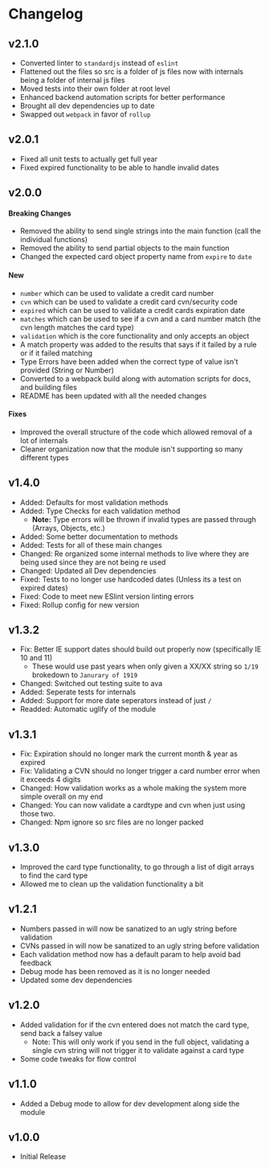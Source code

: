 # Changelog

## v2.1.0

- Converted linter to `standardjs` instead of `eslint`
- Flattened out the files so src is a folder of js files now with internals being a folder of internal js files
- Moved tests into their own folder at root level
- Enhanced backend automation scripts for better performance
- Brought all dev dependencies up to date
- Swapped out `webpack` in favor of `rollup`

## v2.0.1

- Fixed all unit tests to actually get full year
- Fixed expired functionality to be able to handle invalid dates

## v2.0.0

#### Breaking Changes

- Removed the ability to send single strings into the main function (call the individual functions)
- Removed the ability to send partial objects to the main function
- Changed the expected card object property name from `expire` to `date`

#### New

- `number` which can be used to validate a credit card number
- `cvn` which can be used to validate a credit card cvn/security code
- `expired` which can be used to validate a credit cards expiration date
- `matches` which can be used to see if a cvn and a card number match (the cvn length matches the card type)
- `validation` which is the core functionality and only accepts an object
- A match property was added to the results that says if it failed by a rule or if it failed matching
- Type Errors have been added when the correct type of value isn't provided (String or Number)
- Converted to a webpack build along with automation scripts for docs, and building files
- README has been updated with all the needed changes

#### Fixes

- Improved the overall structure of the code which allowed removal of a lot of internals
- Cleaner organization now that the module isn't supporting so many different types

## v1.4.0

- Added: Defaults for most validation methods
- Added: Type Checks for each validation method
   - **Note:** Type errors will be thrown if invalid types are passed through (Arrays, Objects, etc.)
- Added: Some better documentation to methods
- Added: Tests for all of these main changes
- Changed: Re organized some internal methods to live where they are being used since they are not being re used
- Changed: Updated all Dev dependencies
- Fixed: Tests to no longer use hardcoded dates (Unless its a test on expired dates)
- Fixed: Code to meet new ESlint version linting errors
- Fixed: Rollup config for new version


## v1.3.2

- Fix: Better IE support dates should build out properly now (specifically IE 10 and 11)
   - These would use past years when only given a XX/XX string so `1/19` brokedown to `Janurary of 1919`
- Changed: Switched out testing suite to ava
- Added: Seperate tests for internals
- Added: Support for more date seperators instead of just `/`
- Readded: Automatic uglify of the module

## v1.3.1

- Fix: Expiration should no longer mark the current month & year as expired
- Fix: Validating a CVN should no longer trigger a card number error when it exceeds 4 digits
- Changed: How validation works as a whole making the system more simple overall on my end
- Changed: You can now validate a cardtype and cvn when just using those two.
- Changed: Npm ignore so src files are no longer packed

## v1.3.0

- Improved the card type functionality, to go through a list of digit arrays to find the card type
- Allowed me to clean up the validation functionality a bit

## v1.2.1

- Numbers passed in will now be sanatized to an ugly string before validation
- CVNs passed in will now be sanatized to an ugly string before validation
- Each validation method now has a default param to help avoid bad feedback
- Debug mode has been removed as it is no longer needed
- Updated some dev dependencies

## v1.2.0

- Added validation for if the cvn entered does not match the card type, send back a falsey value
  - Note: This will only work if you send in the full object, validating a single cvn string will not trigger it to validate against a card type
- Some code tweaks for flow control

## v1.1.0

- Added a Debug mode to allow for dev development along side the module

## v1.0.0

- Initial Release
